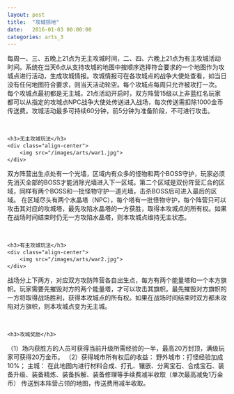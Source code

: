 ```yaml
---
layout: post
title:  "攻城掠地"
date:   2016-01-03 00:00:00
categories: arts_3
---
```


<div class="post-content">	
<p>
	每周一、三、五晚上21点为无主攻城时间，二、四、六晚上21点为有主攻城活动时间。系统在当天6点从支持攻城的地图中按顺序选择符合要求的一个地图作为攻城点进行活动，生成攻城情报。攻城情报可在各攻城点的战争大使处查看，如当日没有任何地图符合要求，则当天活动轮空。每个攻城点每周只允许被攻打一次。
	每个攻城点最初都是无主城，21点活动开启时，双方阵营15级以上非蓝红名玩家都可以从指定的攻城点NPC战争大使处传送进入战场，每次传送需扣除1000金币传送费。攻城活动最多可持续60分钟，前5分钟为准备阶段，不可进行攻击。
</p>
<br>

	<h3>无主攻城玩法</h3>
	<div class="align-center">
		<img src="/images/arts/war1.jpg">
	</div>
<p>双方阵营出生点处有一个光墙，区域内有众多的怪物和两个BOSS守护，玩家必须先消灭全部的BOSS才能消除光墙进入下一区域。第二个区域是双份阵营汇合的区域，同样有两个BOSS和一批怪物守护一道光墙，击杀BOSS后可进入最后的区域。
	在区域尽头有两个水晶塔（NPC），每个塔有一批怪物守护，每个阵营只可以攻击其对应的攻城塔，最先攻陷水晶塔的一方获胜，取得本攻城点的所有权。如果在战场时间结束时仍无一方攻陷水晶塔，则本攻城点维持无主状态。
</p>
<br>

	<h3>有主攻城玩法</h3>
	<div class="align-center">
		<img src="/images/arts/war2.jpg">
	</div>
<p>
	战场分上下两方，对应双方攻防阵营各自出生点，每方有两个能量塔和一个本方旗帜。玩家需要先摧毁对方的两个能量塔，才可以攻击其旗帜。最先摧毁对方旗帜的一方将取得战场胜利，获得本攻城点的所有权。如果在战场时间结束时双方都未攻陷对方旗帜，则本攻城点变为无主城。
</p>
<br>

	<h3>攻城奖励</h3>
<p>
	（1）场内获胜方的人员可获得当前升级所需经验的一半，最高20万封顶，满级玩家可获得20万金币。
	（2）获得城市所有权后的收益：
		野外城市：打怪经验加成10%；
		主城： 在此地图内进行材料合成、打孔、镶嵌、分离宝石、合成宝石、装备升级、装备精炼、装备拆解、装备修理等手续费减半收取（单次最高减免1万金币）
		传送到本阵营占领的地图，传送费用减半收取。

</p>

</div>